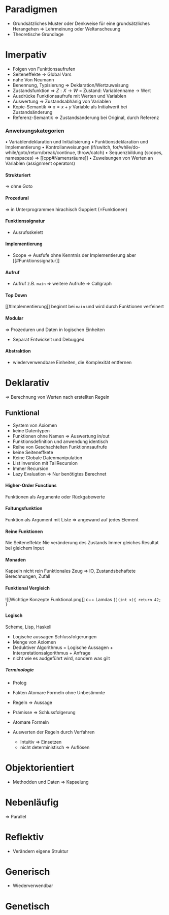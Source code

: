 # Paradigmen
- Grundsätzliches Muster oder Denkweise für eine grundsätzliches Herangehen => Lehrmeinung oder Weltanscheuung
- Theoretische Grundlage

# Imerpativ
- Folgen von Funktionsaufrufen
- Seiteneffekte => Global Vars
- nahe Von Neumann
- Benennung, Typisierung => Deklaration/Wertzuweisung
- Zustandsfunktion => $Z:X\rightarrow W$ = Zustand: Variablenname -> Wert
- Ausdrücke Funktionsaufrufe mit Werten und Variablen
- Auswertung => Zustandsabhänig von Variablen
- Kopie-Semantik => $x=x+y$ Variable als Initialwerit bei Zustandsänderung
- Referenz-Semantik => Zustandsänderung bei Original, durch Referenz

### Anweisungskategorien
• Variablendeklaration und Initialisierung
• Funktionsdeklaration und Implementierung
• Kontrollanweisungen (if/switch, for/while/do-while/goto/return/break/continue,
throw/catch)
• Sequenzbildung (scopes, namespaces) => [[cpp#Namensräume]]
• Zuweisungen von Werten an Variablen (assignment operators)

#### Strukturiert
=> ohne Goto

#### Prozedural
=> in Unterprogrammen hirachisch Guppiert (=Funktionen)

#### Funktionssignatur
- Ausrufsskelett

#### Implementierung
- Scope => Ausfufe ohne Kenntnis der Implementierung aber [[#Funktionssignatur]]

#### Aufruf 
- Aufruf z.B. `main` => weitere Aufrufe => Callgraph

#### Top Down
[[#Implementierung]] beginnt bei `main` und wird durch Funktionen verfeinert

#### Modular
=> Prozeduren und Daten in logischen Einheiten
- Separat Entwickelt und Debugged

#### Abstraktion
- wiederverwendbare Einheiten, die Komplexität entfernen

# Deklarativ
=> Berechnung von Werten nach erstellten Regeln
## Funktional
- System von Axiomen
- keine Datentypen
- Funktionen ohne Namen => Auswertung in/out
- Funktionsdefinition und anwendung identisch
- Reihe von Geschachtelten Funktionnsaufrufe
- keine Seiteneffkete
- Keine Globale Datenmanipulation
- List inversion mit TailRecursion
- Immer Recursion
- Lazy Evaluation => Nur benötigtes Berechnet

#### Higher-Order Functions
Funktionen als Argumente oder Rückgabewerte

#### Faltungsfunktion
Funktion als Argument mit Liste => angewand auf jedes Element

#### Reine Funktionen
Nie Seiteneffekte
Nie veränderung des Zustands
Immer gleiches Resultat bei gleichem Input

#### Monaden
Kapseln nicht rein Funktionales Zeug => IO, Zustandsbehaftete Berechnungen, Zufall

#### Funktional Vergleich
![[Wichtige Konzepte Funktional.png]]
c++ Lamdas
`[](int x){ return 42; }`

#### Logisch
Scheme, Lisp, Haskell

- Logische aussagen Schlussfolgerungen
- Menge von Axiomen
-  Deduktiver Algorithmus = Logische Aussagen + Interpretationsalgorithmus + Anfrage
- nicht wie es audgeführt wird, sondern was gilt

##### Terminologie
- Prolog

- Fakten Atomare Formeln ohne Unbestimmte
- Regeln => Aussage
- Prämisse => Schlussfolgerung
- Atomare Formeln
- Auswerten der Regeln durch Verfahren
	- Intuitiv => Einsetzen
	- nicht deterministisch => Auflösen


# Objektorientiert
- Methodden und Daten => Kapselung

# Nebenläufig
=> Parallel

# Reflektiv
- Verändern eigene Struktur

# Generisch
- Wiederverwendbar

# Genetisch